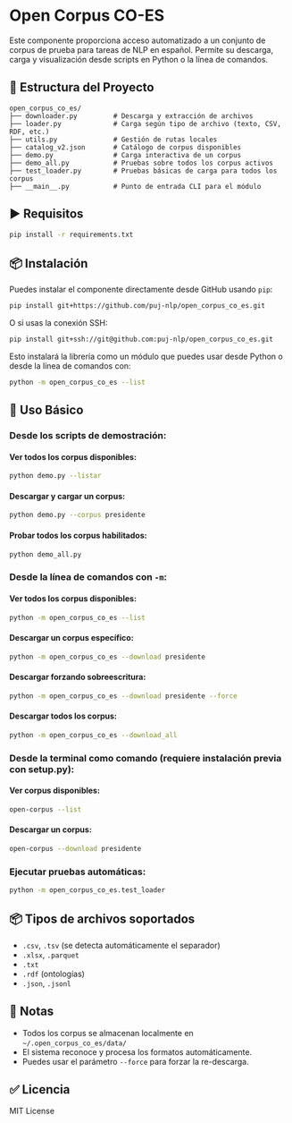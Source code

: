 # Open Corpus CO-ES

Este componente proporciona acceso automatizado a un conjunto de corpus de prueba para tareas de NLP en español. Permite su descarga, carga y visualización desde scripts en Python o la línea de comandos.

## 📁 Estructura del Proyecto

```
open_corpus_co_es/
├── downloader.py         # Descarga y extracción de archivos
├── loader.py             # Carga según tipo de archivo (texto, CSV, RDF, etc.)
├── utils.py              # Gestión de rutas locales
├── catalog_v2.json       # Catálogo de corpus disponibles
├── demo.py               # Carga interactiva de un corpus
├── demo_all.py           # Pruebas sobre todos los corpus activos
├── test_loader.py        # Pruebas básicas de carga para todos los corpus
├── __main__.py           # Punto de entrada CLI para el módulo
```

## ▶️ Requisitos

```bash
pip install -r requirements.txt
```

## 📦 Instalación

Puedes instalar el componente directamente desde GitHub usando `pip`:

```bash
pip install git+https://github.com/puj-nlp/open_corpus_co_es.git
```

O si usas la conexión SSH:

```bash
pip install git+ssh://git@github.com:puj-nlp/open_corpus_co_es.git
```

Esto instalará la librería como un módulo que puedes usar desde Python o desde la línea de comandos con:

```bash
python -m open_corpus_co_es --list
```

## 🚀 Uso Básico

### Desde los scripts de demostración:

#### Ver todos los corpus disponibles:
```bash
python demo.py --listar
```

#### Descargar y cargar un corpus:
```bash
python demo.py --corpus presidente
```

#### Probar todos los corpus habilitados:
```bash
python demo_all.py
```

### Desde la línea de comandos con `-m`:

#### Ver todos los corpus disponibles:
```bash
python -m open_corpus_co_es --list
```

#### Descargar un corpus específico:
```bash
python -m open_corpus_co_es --download presidente
```

#### Descargar forzando sobreescritura:
```bash
python -m open_corpus_co_es --download presidente --force
```

#### Descargar todos los corpus:
```bash
python -m open_corpus_co_es --download_all
```

### Desde la terminal como comando (requiere instalación previa con setup.py):

#### Ver corpus disponibles:
```bash
open-corpus --list
```

#### Descargar un corpus:
```bash
open-corpus --download presidente
```

### Ejecutar pruebas automáticas:
```bash
python -m open_corpus_co_es.test_loader
```

## 📦 Tipos de archivos soportados
- `.csv`, `.tsv` (se detecta automáticamente el separador)
- `.xlsx`, `.parquet`
- `.txt`
- `.rdf` (ontologías)
- `.json`, `.jsonl`

## 📘 Notas
- Todos los corpus se almacenan localmente en `~/.open_corpus_co_es/data/`
- El sistema reconoce y procesa los formatos automáticamente.
- Puedes usar el parámetro `--force` para forzar la re-descarga.

## ✅ Licencia
MIT License